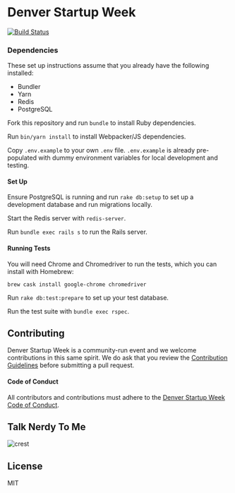 # Denver Startup Week
[![Build Status](https://travis-ci.org/denverstartupweek/dsw-site.svg?branch=master)](https://travis-ci.org/denverstartupweek/dsw-site)

### Dependencies
These set up instructions assume that you already have the following installed:
- Bundler
- Yarn
- Redis
- PostgreSQL

Fork this repository and run `bundle` to install Ruby dependencies.

Run `bin/yarn install` to install Webpacker/JS dependencies.

Copy `.env.example` to your own `.env` file. `.env.example` is already
pre-populated with dummy environment variables for local
development and testing.

#### Set Up

Ensure PostgreSQL is running and run `rake db:setup` to set up a development
database and run migrations locally.

Start the Redis server with `redis-server`.

Run `bundle exec rails s` to run the Rails server.

#### Running Tests

You will need Chrome and Chromedriver to run the tests, which you can install with Homebrew:

```
brew cask install google-chrome chromedriver
```

Run `rake db:test:prepare` to set up your test database.

Run the test suite with `bundle exec rspec`.

## Contributing
Denver Startup Week is a community-run event and we welcome contributions in
this same spirit. We do ask that you review the [Contribution
Guidelines](./contributing.md) before submitting a pull request.

#### Code of Conduct
All contributors and contributions must adhere to the [Denver Startup Week Code of
Conduct](https://www.denverstartupweek.org/code-of-conduct).

## Talk Nerdy To Me
![crest](https://secure.gravatar.com/avatar/aa8ea677b07f626479fd280049b0e19f?s=75)

## License
MIT

